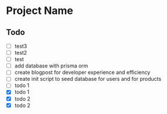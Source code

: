 # Project Name

## Todo
- [ ] test3
- [ ] test2
- [ ] test
- [ ] add database with prisma orm
- [ ] create blogpost for developer experience and efficiency
- [ ] create init script to seed database for users and for products
- [ ] todo 1
- [x] todo 1
- [x] todo 2
- [x] todo 2
